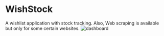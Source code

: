 # WishStock
A wishlist application with stock tracking. Also, Web scraping is available but only for some certain websites.
![dashboard](https://github.com/44kemox44/WishStock/assets/9340179/aaba9e37-23ec-487d-adbb-3687fd7d0778)

